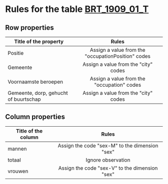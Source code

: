 # Rules for the table [BRT_1909_01_T](https://github.com/cgueret/DataDump/blob/master/xls-marked/BRT_1909_01_T_marked.xls?raw=true)
## Row properties
| Title of the property | Rules |
| --------------------- |:-----:|
| Positie | Assign a value from the "occupationPosition" codes |
| Gemeente  | Assign a value from the "city" codes |
| Voornaamste beroepen | Assign a value from the "occupation" codes |
| Gemeente, dorp, gehucht of buurtschap | Assign a value from the "city" codes |
## Column properties
| Title of the column | Rules |
| --------------------- |:-----:|
| mannen | Assign the code "sex-M" to the dimension "sex" |
| totaal | Ignore observation |
| vrouwen | Assign the code "sex-V" to the dimension "sex" |
